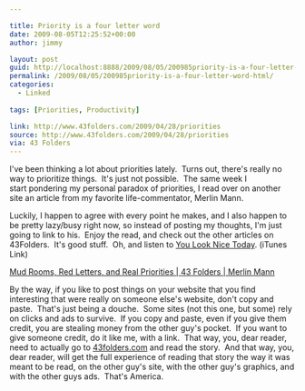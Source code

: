 ```yaml
---

title: Priority is a four letter word
date: 2009-08-05T12:25:52+00:00
author: jimmy

layout: post
guid: http://localhost:8888/2009/08/05/200985priority-is-a-four-letter-word-html/
permalink: /2009/08/05/200985priority-is-a-four-letter-word-html/
categories:
  - Linked
 
tags: [Priorities, Productivity]

link: http://www.43folders.com/2009/04/28/priorities
source: http://www.43folders.com/2009/04/28/priorities
via: 43 Folders
---
```


  I've been thinking a lot about priorities lately.  Turns out, there's really no way to prioritize things.  It's just not possible.  The same week I start pondering my personal paradox of priorities, I read over on another site an article from my favorite life-commentator, Merlin Mann.</p> 
  
  <p>
    Luckily, I happen to agree with every point he makes, and I also happen to be pretty lazy/busy right now, so instead of posting my thoughts, I'm just going to link to his.  Enjoy the read, and check out the other articles on 43Folders.  It's good stuff.  Oh, and listen to <a href="http://itunes.apple.com/WebObjects/MZStore.woa/wa/viewPodcast?id=277928864">You Look Nice Today</a>. (iTunes Link)
  </p>
  
  <p>
    <a href="http://www.43folders.com/2009/04/28/priorities">Mud Rooms, Red Letters, and Real Priorities | 43 Folders | Merlin Mann</a>
  </p>
  
  <p>
    By the way, if you like to post things on your website that you find interesting that were really on someone else's website, don't copy and paste.  That's just being a douche.  Some sites (not this one, but some) rely on clicks and ads to survive.  If you copy and paste, even if you give them credit, you are stealing money from the other guy's pocket.  If you want to give someone credit, do it like me, with a link.  That way, you, dear reader, need to actually go to <a href="http://www.43folders.com">43folders.com</a> and read the story.  And that way, you, dear reader, will get the full experience of reading that story the way it was meant to be read, on the other guy's site, with the other guy's graphics, and with the other guys ads.  That's America.
